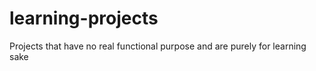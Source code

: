 # learning-projects

Projects that have no real functional purpose and are purely for learning sake
